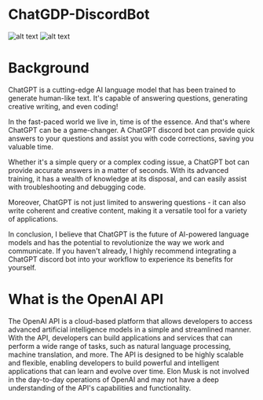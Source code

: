 # ChatGDP-DiscordBot
![alt text](https://aarkangel.files.wordpress.com/2019/10/dave-hal-9000-2001-space-odyssey.jpg)
![alt text](https://hypebeast.com/wp-content/blogs.dir/6/files/2022/08/gucci-exquisite-campaign-stanley-kubrick-movies-1.jpg)
# Background 
ChatGPT is a cutting-edge AI language model that has been trained to generate human-like text. It's capable of answering questions, generating creative writing, and even coding!

In the fast-paced world we live in, time is of the essence. And that's where ChatGPT can be a game-changer. A ChatGPT discord bot can provide quick answers to your questions and assist you with code corrections, saving you valuable time.

Whether it's a simple query or a complex coding issue, a ChatGPT bot can provide accurate answers in a matter of seconds. With its advanced training, it has a wealth of knowledge at its disposal, and can easily assist with troubleshooting and debugging code.

Moreover, ChatGPT is not just limited to answering questions - it can also write coherent and creative content, making it a versatile tool for a variety of applications.

In conclusion, I believe that ChatGPT is the future of AI-powered language models and has the potential to revolutionize the way we work and communicate. If you haven't already, I highly recommend integrating a ChatGPT discord bot into your workflow to experience its benefits for yourself.

# What is the OpenAI API
The OpenAI API is a cloud-based platform that allows developers to access advanced artificial intelligence models in a simple and streamlined manner. With the API, developers can build applications and services that can perform a wide range of tasks, such as natural language processing, machine translation, and more. The API is designed to be highly scalable and flexible, enabling developers to build powerful and intelligent applications that can learn and evolve over time. Elon Musk is not involved in the day-to-day operations of OpenAI and may not have a deep understanding of the API's capabilities and functionality.




